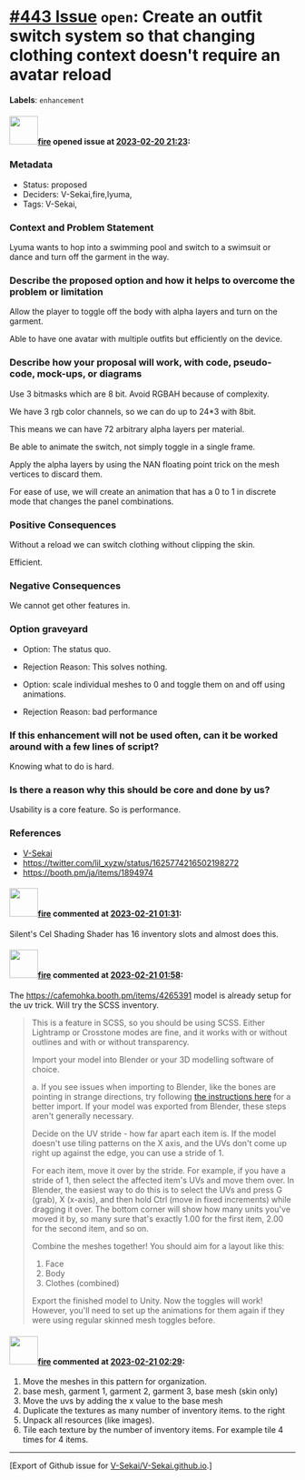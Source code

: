 # [\#443 Issue](https://github.com/V-Sekai/V-Sekai.github.io/issues/443) `open`: Create an outfit switch system so that changing clothing context doesn't require an avatar reload
**Labels**: `enhancement`


#### <img src="https://avatars.githubusercontent.com/u/32321?u=c2e06a3d2b49a467aa907e54aa259516440267cc&v=4" width="50">[fire](https://github.com/fire) opened issue at [2023-02-20 21:23](https://github.com/V-Sekai/V-Sekai.github.io/issues/443):

### Metadata

- Status: proposed <!-- draft | proposed | rejected | accepted | deprecated | superseded by -->
- Deciders: V-Sekai,fire,lyuma,
- Tags: V-Sekai,


### Context and Problem Statement

Lyuma wants to hop into a swimming pool and switch to a swimsuit or dance and turn off the garment in the way.

### Describe the proposed option and how it helps to overcome the problem or limitation

Allow the player to toggle off the body with alpha layers and turn on the garment.

Able to have one avatar with multiple outfits but efficiently on the device.

### Describe how your proposal will work, with code, pseudo-code, mock-ups, or diagrams

Use 3 bitmasks which are 8 bit. Avoid RGBAH because of complexity. 

We have 3 rgb color channels, so we can do up to 24*3 with 8bit. 

This means we can have 72 arbitrary alpha layers per material.

Be able to animate the switch, not simply toggle in a single frame.

Apply the alpha layers by using the NAN floating point trick on the mesh vertices to discard them.

For ease of use, we will create an animation that has a 0 to 1 in discrete mode that changes the panel combinations.

### Positive Consequences

Without a reload we can switch clothing without clipping the skin.

Efficient.

### Negative Consequences

We cannot get other features in.

### Option graveyard

- Option: The status quo. <!-- List the proposed options no longer open for consideration. -->
- Rejection Reason: This solves nothing. <!-- List the reasons for the rejection: (the bad traits) -->

- Option: scale individual meshes to 0 and toggle them on and off using animations.
- Rejection Reason: bad performance

### If this enhancement will not be used often, can it be worked around with a few lines of script?

Knowing what to do is hard.

### Is there a reason why this should be core and done by us?

Usability is a core feature. So is performance.

### References

- [V-Sekai](https://v-sekai.org/)
- https://twitter.com/lil_xyzw/status/1625774216502198272
- https://booth.pm/ja/items/1894974


#### <img src="https://avatars.githubusercontent.com/u/32321?u=c2e06a3d2b49a467aa907e54aa259516440267cc&v=4" width="50">[fire](https://github.com/fire) commented at [2023-02-21 01:31](https://github.com/V-Sekai/V-Sekai.github.io/issues/443#issuecomment-1437740395):

Silent's Cel Shading Shader has 16 inventory slots and almost does this.

#### <img src="https://avatars.githubusercontent.com/u/32321?u=c2e06a3d2b49a467aa907e54aa259516440267cc&v=4" width="50">[fire](https://github.com/fire) commented at [2023-02-21 01:58](https://github.com/V-Sekai/V-Sekai.github.io/issues/443#issuecomment-1437754987):

The https://cafemohka.booth.pm/items/4265391 model is already setup for the uv trick. Will try the SCSS inventory.

> This is a feature in SCSS, so you should be using SCSS. Either Lightramp or Crosstone modes are fine, and it works with or without outlines and with or without transparency.
>
> Import your model into Blender or your 3D modelling software of choice.
>
> a. If you see issues when importing to Blender, like the bones are pointing in strange directions, try following [the instructions here](https://gitlab.com/s-ilent/SCSS/-/wikis/Other/FBX-and-Blender) for a better import. If your model was exported from Blender, these steps aren't generally necessary.
>
> Decide on the UV stride - how far apart each item is. If the model doesn't use tiling patterns on the X axis, and the UVs don't come up right up against the edge, you can use a stride of 1.
> 
> For each item, move it over by the stride. For example, if you have a stride of 1, then select the affected item's UVs and move them over. In Blender, the easiest way to do this is to select the UVs and press G (grab), X (x-axis), and then hold Ctrl (move in fixed increments) while dragging it over. The bottom corner will show how many units you've moved it by, so many sure that's exactly 1.00 for the first item, 2.00 for the second item, and so on.
>
> Combine the meshes together! You should aim for a layout like this:
> 
> 1. Face
> 2. Body
> 3. Clothes (combined)
> 
> Export the finished model to Unity. Now the toggles will work! However, you'll need to set up the animations for them again if they were using regular skinned mesh toggles before.

#### <img src="https://avatars.githubusercontent.com/u/32321?u=c2e06a3d2b49a467aa907e54aa259516440267cc&v=4" width="50">[fire](https://github.com/fire) commented at [2023-02-21 02:29](https://github.com/V-Sekai/V-Sekai.github.io/issues/443#issuecomment-1437775125):

1. Move the meshes in this pattern for organization.
  2. base mesh, garment 1, garment 2, garment 3, base mesh (skin only)
3. Move the uvs by adding the x value to the base mesh
4. Duplicate the textures as many number of inventory items. to the right
5. Unpack all resources (like images).
6. Tile each texture by the number of inventory items. For example tile 4 times for 4 items.


-------------------------------------------------------------------------------



[Export of Github issue for [V-Sekai/V-Sekai.github.io](https://github.com/V-Sekai/V-Sekai.github.io).]
